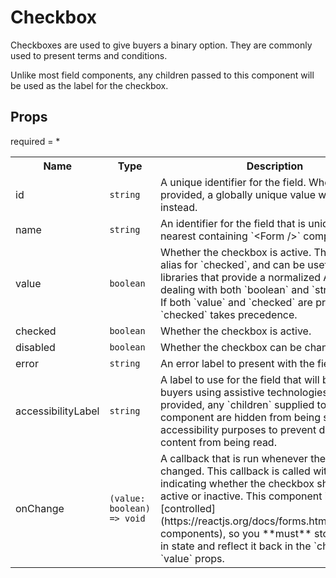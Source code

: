 # Checkbox

Checkboxes are used to give buyers a binary option. They are commonly used to present terms and conditions.

Unlike most field components, any children passed to this component will be used as the label for the checkbox.
 
## Props
required = *
<table><tr><th>Name</th><th>Type</th><th>Description</th></tr><tr><td>id</td><td><code>string</code></td><td>A unique identifier for the field. When no `id` is provided, a globally unique value will be used instead. </td></tr><tr><td>name</td><td><code>string</code></td><td>An identifier for the field that is unique within the nearest containing `&lt;Form /&gt;` component. </td></tr><tr><td>value</td><td><code>boolean</code></td><td>Whether the checkbox is active. This prop is an alias for `checked`, and can be useful in form libraries that provide a normalized API for dealing with both `boolean` and `string` values. If both `value` and `checked` are provided, `checked` takes precedence. </td></tr><tr><td>checked</td><td><code>boolean</code></td><td>Whether the checkbox is active. </td></tr><tr><td>disabled</td><td><code>boolean</code></td><td>Whether the checkbox can be changed. </td></tr><tr><td>error</td><td><code>string</code></td><td>An error label to present with the field. </td></tr><tr><td>accessibilityLabel</td><td><code>string</code></td><td>A label to use for the field that will be used for buyers using assistive technologies. When provided, any `children` supplied to this component are hidden from being seen for accessibility purposes to prevent duplicate content from being read. </td></tr><tr><td>onChange</td><td><code>(value: boolean) => void</code></td><td>A callback that is run whenever the checkbox is changed. This callback is called with a boolean indicating whether the checkbox should now be active or inactive. This component is [controlled](https://reactjs.org/docs/forms.html#controlled-components), so you **must** store this value in state and reflect it back in the `checked` or `value` props. </td></tr></table>
